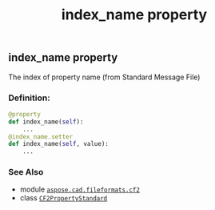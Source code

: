 ﻿---
title: index_name property
second_title: Aspose.CAD for Python via .NET API References
description: 
type: docs
weight: 40
url: /python-net/aspose.cad.fileformats.cf2/cf2propertystandard/index_name/
is_root: false
---

## index_name property


The index of property name (from Standard Message File)
### Definition:
```python
@property
def index_name(self):
    ...
@index_name.setter
def index_name(self, value):
    ...
```

### See Also
* module [`aspose.cad.fileformats.cf2`](../../)
* class [`CF2PropertyStandard`](/cad/python-net/aspose.cad.fileformats.cf2/cf2propertystandard)
